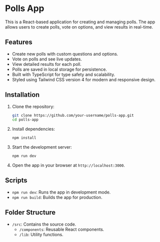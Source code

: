 # Polls App

This is a React-based application for creating and managing polls. The app allows users to create polls, vote on options, and view results in real-time.

## Features

- Create new polls with custom questions and options.
- Vote on polls and see live updates.
- View detailed results for each poll.
- Polls are saved in local storage for persistence.
- Built with TypeScript for type safety and scalability.
- Styled using Tailwind CSS version 4 for modern and responsive design.

## Installation

1. Clone the repository:

    ```bash
    git clone https://github.com/your-username/polls-app.git
    cd polls-app
    ```

2. Install dependencies:

    ```bash
    npm install
    ```

3. Start the development server:

    ```bash
    npm run dev
    ```

4. Open the app in your browser at `http://localhost:3000`.

## Scripts

- `npm run dev`: Runs the app in development mode.
- `npm run build`: Builds the app for production.

## Folder Structure

- `/src`: Contains the source code.
    - `/components`: Reusable React components.
    - `/lib`: Utility functions.
